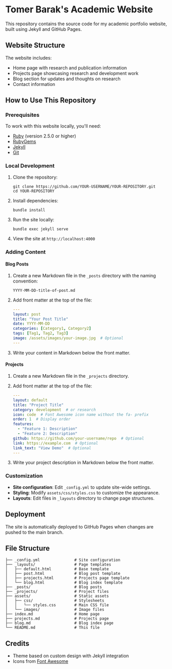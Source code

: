 # Tomer Barak's Academic Website

This repository contains the source code for my academic portfolio website, built using Jekyll and GitHub Pages.

## Website Structure

The website includes:
- Home page with research and publication information
- Projects page showcasing research and development work
- Blog section for updates and thoughts on research
- Contact information

## How to Use This Repository

### Prerequisites

To work with this website locally, you'll need:
- [Ruby](https://www.ruby-lang.org/en/downloads/) (version 2.5.0 or higher)
- [RubyGems](https://rubygems.org/pages/download)
- [Jekyll](https://jekyllrb.com/docs/installation/)
- [Git](https://git-scm.com/downloads)

### Local Development

1. Clone the repository:
   ```
   git clone https://github.com/YOUR-USERNAME/YOUR-REPOSITORY.git
   cd YOUR-REPOSITORY
   ```

2. Install dependencies:
   ```
   bundle install
   ```

3. Run the site locally:
   ```
   bundle exec jekyll serve
   ```

4. View the site at `http://localhost:4000`

### Adding Content

#### Blog Posts

1. Create a new Markdown file in the `_posts` directory with the naming convention:
   ```
   YYYY-MM-DD-title-of-post.md
   ```

2. Add front matter at the top of the file:
   ```yaml
   ---
   layout: post
   title: "Your Post Title"
   date: YYYY-MM-DD
   categories: [Category1, Category2]
   tags: [Tag1, Tag2, Tag3]
   image: /assets/images/your-image.jpg  # Optional
   ---
   ```

3. Write your content in Markdown below the front matter.

#### Projects

1. Create a new Markdown file in the `_projects` directory.

2. Add front matter at the top of the file:
   ```yaml
   ---
   layout: default
   title: "Project Title"
   category: development  # or research
   icon: code  # Font Awesome icon name without the fa- prefix
   order: 1  # Display order
   features:
     - "Feature 1: Description"
     - "Feature 2: Description"
   github: https://github.com/your-username/repo  # Optional
   link: https://example.com  # Optional
   link_text: "View Demo"  # Optional
   ---
   ```

3. Write your project description in Markdown below the front matter.

### Customization

- **Site configuration**: Edit `_config.yml` to update site-wide settings.
- **Styling**: Modify `assets/css/styles.css` to customize the appearance.
- **Layouts**: Edit files in `_layouts` directory to change page structures.

## Deployment

The site is automatically deployed to GitHub Pages when changes are pushed to the main branch.

## File Structure

```
├── _config.yml               # Site configuration
├── _layouts/                 # Page templates
│   ├── default.html          # Base template
│   ├── post.html             # Blog post template
│   ├── projects.html         # Projects page template
│   └── blog.html             # Blog index template
├── _posts/                   # Blog posts
├── _projects/                # Project files
├── assets/                   # Static assets
│   ├── css/                  # Stylesheets
│   │   └── styles.css        # Main CSS file
│   └── images/               # Image files
├── index.md                  # Home page
├── projects.md               # Projects page
├── blog.md                   # Blog index page
└── README.md                 # This file
```

## Credits

- Theme based on custom design with Jekyll integration
- Icons from [Font Awesome](https://fontawesome.com/)
